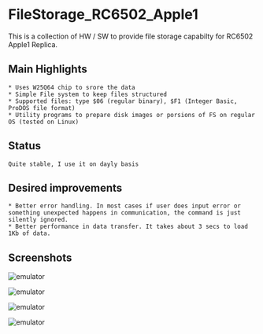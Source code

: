 # FileStorage_RC6502_Apple1

This is a collection of HW / SW to provide file storage capabilty for RC6502 Apple1 Replica.
	
## Main Highlights
	* Uses W25Q64 chip to srore the data
	* Simple File system to keep files structured
	* Supported files: type $06 (regular binary), $F1 (Integer Basic, ProDOS file format)
	* Utility programs to prepare disk images or porsions of FS on regular OS (tested on Linux)			
	
## Status
	Quite stable, I use it on dayly basis
 
## Desired improvements
	* Better error handling. In most cases if user does input error or something unexpected happens in communication, the command is just silently ignored.
 	* Better performance in data transfer. It takes about 3 secs to load 1Kb of data.
 
## Screenshots
![emulator](https://github.com/arvjus/FDStorage_RC6502_Apple1/blob/main/gallery/fdsh.jpg)
	
![emulator](https://github.com/arvjus/FDStorage_RC6502_Apple1/blob/main/gallery/emulator.jpg)

![emulator](https://github.com/arvjus/FDStorage_RC6502_Apple1/blob/main/gallery/apple1_1.jpg)
	
![emulator](https://github.com/arvjus/FDStorage_RC6502_Apple1/blob/main/gallery/apple1_2.jpg)
	 

